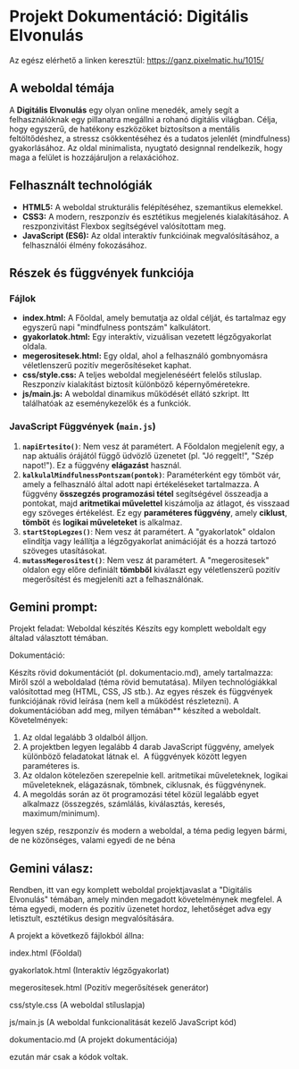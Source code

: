 # Projekt Dokumentáció: Digitális Elvonulás

Az egész elérhető a linken keresztül: https://ganz.pixelmatic.hu/1015/

## A weboldal témája

A **Digitális Elvonulás** egy olyan online menedék, amely segít a felhasználóknak egy pillanatra megállni a rohanó digitális világban. Célja, hogy egyszerű, de hatékony eszközöket biztosítson a mentális feltöltődéshez, a stressz csökkentéséhez és a tudatos jelenlét (mindfulness) gyakorlásához. Az oldal minimalista, nyugtató designnal rendelkezik, hogy maga a felület is hozzájáruljon a relaxációhoz.

## Felhasznált technológiák

* **HTML5:** A weboldal strukturális felépítéséhez, szemantikus elemekkel.
* **CSS3:** A modern, reszponzív és esztétikus megjelenés kialakításához. A reszponzivitást Flexbox segítségével valósítottam meg.
* **JavaScript (ES6):** Az oldal interaktív funkcióinak megvalósításához, a felhasználói élmény fokozásához.

## Részek és függvények funkciója

### Fájlok

* **index.html:** A Főoldal, amely bemutatja az oldal célját, és tartalmaz egy egyszerű napi "mindfulness pontszám" kalkulátort.
* **gyakorlatok.html:** Egy interaktív, vizuálisan vezetett légzőgyakorlat oldala.
* **megerositesek.html:** Egy oldal, ahol a felhasználó gombnyomásra véletlenszerű pozitív megerősítéseket kaphat.
* **css/style.css:** A teljes weboldal megjelenéséért felelős stíluslap. Reszponzív kialakítást biztosít különböző képernyőméretekre.
* **js/main.js:** A weboldal dinamikus működését ellátó szkript. Itt találhatóak az eseménykezelők és a funkciók.

### JavaScript Függvények (`main.js`)

1.  **`napiErtesito()`**: Nem vesz át paramétert. A Főoldalon megjelenít egy, a nap aktuális órájától függő üdvözlő üzenetet (pl. "Jó reggelt!", "Szép napot!"). Ez a függvény **elágazást** használ.
2.  **`kalkulalMindfulnessPontszam(pontok)`**: Paraméterként egy tömböt vár, amely a felhasználó által adott napi értékeléseket tartalmazza. A függvény **összegzés programozási tétel** segítségével összeadja a pontokat, majd **aritmetikai művelettel** kiszámolja az átlagot, és visszaad egy szöveges értékelést. Ez egy **paraméteres függvény**, amely **ciklust**, **tömböt** és **logikai műveleteket** is alkalmaz.
3.  **`startStopLegzes()`**: Nem vesz át paramétert. A "gyakorlatok" oldalon elindítja vagy leállítja a légzőgyakorlat animációját és a hozzá tartozó szöveges utasításokat.
4.  **`mutassMegerositest()`**: Nem vesz át paramétert. A "megerositesek" oldalon egy előre definiált **tömbből** kiválaszt egy véletlenszerű pozitív megerősítést és megjeleníti azt a felhasználónak.

## Gemini prompt:
Projekt feladat: Weboldal készítés
Készíts egy komplett weboldalt egy általad választott témában.

Dokumentáció:

Készíts rövid dokumentációt (pl. dokumentacio.md), amely tartalmazza:
Miről szól a weboldalad (téma rövid bemutatása).
Milyen technológiákkal valósítottad meg (HTML, CSS, JS stb.).
Az egyes részek és függvények funkciójának rövid leírása (nem kell a működést részletezni).
A dokumentációban add meg, milyen témában** készíted a weboldalt.
Követelmények:

1. Az oldal legalább 3 oldalból álljon.
2. A projektben legyen legalább 4 darab JavaScript függvény, amelyek különböző feladatokat látnak el.
 A függvények között legyen paraméteres is.
3. Az oldalon kötelezően szerepelnie kell.
aritmetikai műveleteknek,
logikai műveleteknek,
elágazásnak,
tömbnek,
ciklusnak,
és függvénynek.
4. A megoldás során az öt programozási tétel közül legalább egyet alkalmazz (összegzés, számlálás, kiválasztás, keresés, maximum/minimum).

legyen szép, reszponzív és modern a weboldal, a téma pedig legyen bármi, de ne közönséges, valami egyedi de ne béna


## Gemini válasz:
Rendben, itt van egy komplett weboldal projektjavaslat a "Digitális Elvonulás" témában, amely minden megadott követelménynek megfelel. A téma egyedi, modern és pozitív üzenetet hordoz, lehetőséget adva egy letisztult, esztétikus design megvalósítására.

A projekt a következő fájlokból állna:

index.html (Főoldal)

gyakorlatok.html (Interaktív légzőgyakorlat)

megerositesek.html (Pozitív megerősítések generátor)

css/style.css (A weboldal stíluslapja)

js/main.js (A weboldal funkcionalitását kezelő JavaScript kód)

dokumentacio.md (A projekt dokumentációja)

ezután már csak a kódok voltak.
